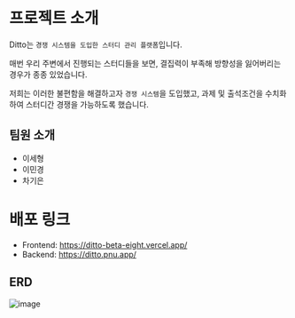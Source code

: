 # 프로젝트 소개

Ditto는 `경쟁 시스템을 도입한 스터디 관리 플랫폼`입니다. 

매번 우리 주변에서 진행되는 스터디들을 보면, 결집력이 부족해 방향성을 잃어버리는 경우가 종종 있었습니다.

저희는 이러한 불편함을 해결하고자 `경쟁 시스템`을 도입했고, 과제 및 출석조건을 수치화하여 스터디간 경쟁을 가능하도록 했습니다.

## 팀원 소개

- 이세형
- 이민경
- 차기은

# 배포 링크

- Frontend: https://ditto-beta-eight.vercel.app/
- Backend: https://ditto.pnu.app/

## ERD

![image](https://github.com/user-attachments/assets/76711b48-8e09-4684-820d-b3055ef18854)
    
